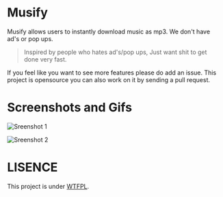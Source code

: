 # Musify 

Musify allows users to instantly download music as mp3. We don't have ad's or pop ups. 

> Inspired by people who hates ad's/pop ups, Just want shit to get done very fast.

If you feel like you want to see more features please do add an issue.
This project is opensource you can also work on it by sending a pull request.

# Screenshots and Gifs 

![Sreenshot 1](https://github.com/aswanthkoleri/Musica-v1.0/blob/master/Screenshot%20from%202017-04-03%2017-21-18.png?raw=true)

![Sreenshot 2](https://github.com/aswanthkoleri/Musica-v1.0/blob/master/Screenshot%20from%202017-04-03%2017-21-52.png?raw=true)

# LISENCE

This project is under [WTFPL](http://www.wtfpl.net/).